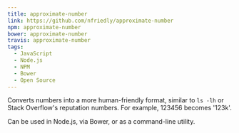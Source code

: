 ```yaml
---
title: approximate-number
link: https://github.com/nfriedly/approximate-number
npm: approximate-number
bower: approximate-number
travis: approximate-number
tags:
  - JavaScript
  - Node.js
  - NPM
  - Bower
  - Open Source
---
```


Converts numbers into a more human-friendly format, similar to `ls -lh` or Stack Overflow's reputation numbers. For example, 123456 becomes '123k'. 

Can be used in Node.js, via Bower, or as a command-line utility.